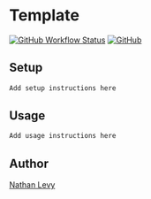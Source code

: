 <!-- markdownlint-disable MD033 MD041 -->

<!-- Uncomment below to add a logo -->
<!-- <img src="logo.png" height="192px" align="right"/> -->

# Template

[![GitHub Workflow Status](https://img.shields.io/github/workflow/status/NatelevAU/setup/Test)](https://github.com/NatelevAU/template-repository/actions)
[![GitHub](https://img.shields.io/github/license/NatelevAU/setup)](https://choosealicense.com/licenses/mit/)

## Setup

```bash
Add setup instructions here
```

## Usage

```bash
Add usage instructions here
```

## Author

[Nathan Levy](https://nathanlevy.com/)

